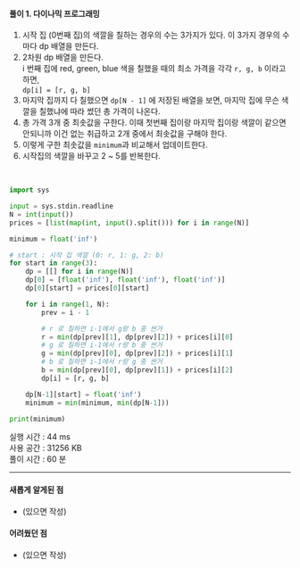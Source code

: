 #### 풀이 1. 다이나믹 프로그래밍

1. 시작 집 (0번째 집)의 색깔을 칠하는 경우의 수는 3가지가 있다. 이 3가지 경우의 수마다 dp 배열을 만든다.
2. 2차원 dp 배열을 만든다.  
i 번째 집에 red, green, blue 색을 칠했을 때의 최소 가격을 각각 `r, g, b` 이라고 하면,  
`dp[i] = [r, g, b]`
3. 마지막 집까지 다 칠했으면 `dp[N - 1]` 에 저장된 배열을 보면, 마지막 집에 무슨 색깔을 칠했냐에 따라 썼던 총 가격이 나온다.  
4. 총 가격 3개 중 최솟값을 구한다. 이때 첫번째 집이랑 마지막 집이랑 색깔이 같으면 안되니까 이건 없는 취급하고 2개 중에서 최솟값을 구해야 한다.
5. 이렇게 구한 최솟값을 `minimum`과 비교해서 업데이트한다.
6. 시작집의 색깔을 바꾸고 2 ~ 5를 반복한다.  

<br/>

```python
import sys

input = sys.stdin.readline
N = int(input())
prices = [list(map(int, input().split())) for i in range(N)]

minimum = float('inf')

# start : 시작 집 색깔 (0: r, 1: g, 2: b)
for start in range(3):
    dp = [[] for i in range(N)]
    dp[0] = [float('inf'), float('inf'), float('inf')]
    dp[0][start] = prices[0][start]

    for i in range(1, N):
        prev = i - 1

        # r 로 칠하면 i-1에서 g랑 b 중 싼거
        r = min(dp[prev][1], dp[prev][2]) + prices[i][0]
        # g 로 칠하면 i-1에서 r랑 b 중 싼거
        g = min(dp[prev][0], dp[prev][2]) + prices[i][1]
        # b 로 칠하면 i-1에서 r랑 g 중 싼거
        b = min(dp[prev][0], dp[prev][1]) + prices[i][2]
        dp[i] = [r, g, b]

    dp[N-1][start] = float('inf')
    minimum = min(minimum, min(dp[N-1]))

print(minimum)

```


실행 시간 : 44	ms    
사용 공간 : 31256 KB  
풀이 시간 : 60 분  

--- 

#### 새롭게 알게된 점
  + (있으면 작성)

#### 어려웠던 점
  + (있으면 작성)
  
